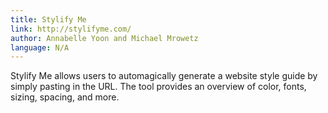 ```yaml
---
title: Stylify Me
link: http://stylifyme.com/
author: Annabelle Yoon and Michael Mrowetz
language: N/A
---
```

Stylify Me allows users to automagically generate a website style guide by simply pasting in the URL. The tool provides an overview of color, fonts, sizing, spacing, and more.